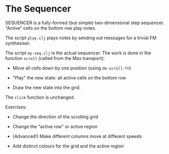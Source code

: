 # The Sequencer

SEQUENCER is a fully-formed (but simple) two-dimensional step
sequencer. "Active" cells on the bottom row play notes.

The script `play.clj` plays notes by sending out messages for a
trivial FM synthesiser.

The script `my-seq.clj` is the actual sequencer. The work is done in
the function `scroll` (called from the Max transport):

* Move all cells down by one position (using `do-scroll-fn`)

* "Play" the new state: all active cells on the bottom row

* Draw the new state into the grid.

The `click` function is unchanged.

Exercises:

* Change the direction of the scrolling grid

* Change the "active row" or active region

* (Advanced!) Make different columns move at different speeds

* Add distinct colours for the grid and the active region
